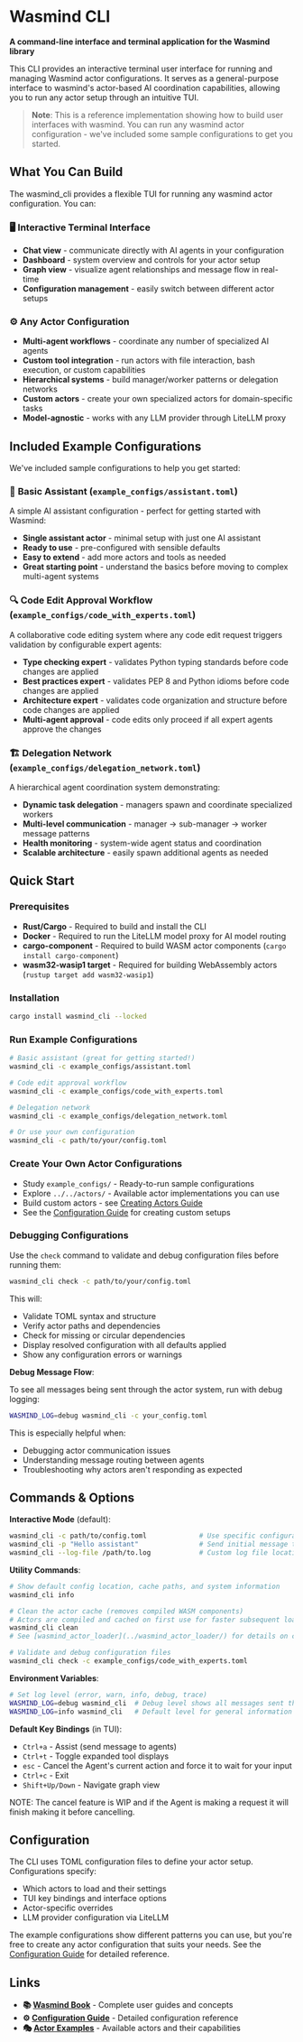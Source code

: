 # Wasmind CLI

**A command-line interface and terminal application for the Wasmind library**

This CLI provides an interactive terminal user interface for running and managing Wasmind actor configurations. It serves as a general-purpose interface to wasmind's actor-based AI coordination capabilities, allowing you to run any actor setup through an intuitive TUI.

> **Note**: This is a reference implementation showing how to build user interfaces with wasmind. You can run any wasmind actor configuration - we've included some sample configurations to get you started.

## What You Can Build

The wasmind_cli provides a flexible TUI for running any wasmind actor configuration. You can:

### 🖥️ **Interactive Terminal Interface**
- **Chat view** - communicate directly with AI agents in your configuration
- **Dashboard** - system overview and controls for your actor setup
- **Graph view** - visualize agent relationships and message flow in real-time
- **Configuration management** - easily switch between different actor setups

### ⚙️ **Any Actor Configuration**
- **Multi-agent workflows** - coordinate any number of specialized AI agents
- **Custom tool integration** - run actors with file interaction, bash execution, or custom capabilities  
- **Hierarchical systems** - build manager/worker patterns or delegation networks
- **Custom actors** - create your own specialized actors for domain-specific tasks
- **Model-agnostic** - works with any LLM provider through LiteLLM proxy

## Included Example Configurations

We've included sample configurations to help you get started:

### 💬 **Basic Assistant** (`example_configs/assistant.toml`)
A simple AI assistant configuration - perfect for getting started with Wasmind:
- **Single assistant actor** - minimal setup with just one AI assistant
- **Ready to use** - pre-configured with sensible defaults
- **Easy to extend** - add more actors and tools as needed
- **Great starting point** - understand the basics before moving to complex multi-agent systems

### 🔍 **Code Edit Approval Workflow** (`example_configs/code_with_experts.toml`)
A collaborative code editing system where any code edit request triggers validation by configurable expert agents:
- **Type checking expert** - validates Python typing standards before code changes are applied
- **Best practices expert** - validates PEP 8 and Python idioms before code changes are applied  
- **Architecture expert** - validates code organization and structure before code changes are applied
- **Multi-agent approval** - code edits only proceed if all expert agents approve the changes

### 🏗️ **Delegation Network** (`example_configs/delegation_network.toml`)  
A hierarchical agent coordination system demonstrating:
- **Dynamic task delegation** - managers spawn and coordinate specialized workers
- **Multi-level communication** - manager → sub-manager → worker message patterns
- **Health monitoring** - system-wide agent status and coordination
- **Scalable architecture** - easily spawn additional agents as needed

## Quick Start

### Prerequisites

- **Rust/Cargo** - Required to build and install the CLI
- **Docker** - Required to run the LiteLLM model proxy for AI model routing  
- **cargo-component** - Required to build WASM actor components (`cargo install cargo-component`)
- **wasm32-wasip1 target** - Required for building WebAssembly actors (`rustup target add wasm32-wasip1`)

### Installation

```bash
cargo install wasmind_cli --locked
```

### Run Example Configurations

```bash
# Basic assistant (great for getting started!)
wasmind_cli -c example_configs/assistant.toml

# Code edit approval workflow
wasmind_cli -c example_configs/code_with_experts.toml

# Delegation network  
wasmind_cli -c example_configs/delegation_network.toml

# Or use your own configuration
wasmind_cli -c path/to/your/config.toml
```

### Create Your Own Actor Configurations

- Study `example_configs/` - Ready-to-run sample configurations
- Explore `../../actors/` - Available actor implementations you can use
- Build custom actors - see [Creating Actors Guide](https://silasmarvin.github.io/wasmind/developer-guide/building-actors.html)
- See the [Configuration Guide](../wasmind_config/) for creating custom setups

### Debugging Configurations

Use the `check` command to validate and debug configuration files before running them:

```bash
wasmind_cli check -c path/to/your/config.toml
```

This will:
- Validate TOML syntax and structure
- Verify actor paths and dependencies
- Check for missing or circular dependencies
- Display resolved configuration with all defaults applied
- Show any configuration errors or warnings

**Debug Message Flow**:

To see all messages being sent through the actor system, run with debug logging:

```bash
WASMIND_LOG=debug wasmind_cli -c your_config.toml
```

This is especially helpful when:
- Debugging actor communication issues
- Understanding message routing between agents
- Troubleshooting why actors aren't responding as expected

## Commands & Options

**Interactive Mode** (default):
```bash
wasmind_cli -c path/to/config.toml             # Use specific configuration
wasmind_cli -p "Hello assistant"               # Send initial message to agents  
wasmind_cli --log-file /path/to.log            # Custom log file location
```

**Utility Commands**:
```bash
# Show default config location, cache paths, and system information
wasmind_cli info      

# Clean the actor cache (removes compiled WASM components)
# Actors are compiled and cached on first use for faster subsequent loads
wasmind_cli clean     
# See [wasmind_actor_loader](../wasmind_actor_loader/) for details on caching

# Validate and debug configuration files
wasmind_cli check -c example_configs/code_with_experts.toml
```

**Environment Variables**:
```bash
# Set log level (error, warn, info, debug, trace)
WASMIND_LOG=debug wasmind_cli  # Debug level shows all messages sent through the system
WASMIND_LOG=info wasmind_cli   # Default level for general information
```

**Default Key Bindings** (in TUI):
- `Ctrl+a` - Assist (send message to agents)
- `Ctrl+t` - Toggle expanded tool displays
- `esc` - Cancel the Agent's current action and force it to wait for your input
- `Ctrl+c` - Exit
- `Shift+Up/Down` - Navigate graph view

NOTE: The cancel feature is  WIP and if the Agent is making a request it will finish making it before cancelling.

## Configuration

The CLI uses TOML configuration files to define your actor setup. Configurations specify:
- Which actors to load and their settings
- TUI key bindings and interface options  
- Actor-specific overrides
- LLM provider configuration via LiteLLM

The example configurations show different patterns you can use, but you're free to create any actor configuration that suits your needs. See the [Configuration Guide](../wasmind_config/) for detailed reference.

## Links

- **📚 [Wasmind Book](https://silasmarvin.github.io/wasmind/)** - Complete user guides and concepts
- **⚙️ [Configuration Guide](../wasmind_config/)** - Detailed configuration reference  
- **🎭 [Actor Examples](../../actors/)** - Available actors and their capabilities
